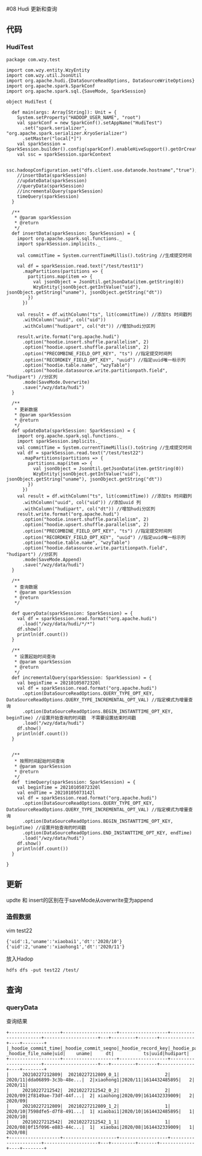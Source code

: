 #08 Hudi 更新和查询

## 代码

### HudiTest

	package com.wzy.test
	
	import com.wzy.entity.WzyEntity
	import com.wzy.util.JsonUtil
	import org.apache.hudi.{DataSourceReadOptions, DataSourceWriteOptions}
	import org.apache.spark.SparkConf
	import org.apache.spark.sql.{SaveMode, SparkSession}
	
	object HudiTest {
	
	  def main(args: Array[String]): Unit = {
	    System.setProperty("HADOOP_USER_NAME", "root")
	    val sparkConf = new SparkConf().setAppName("HudiTest")
	      .set("spark.serializer", "org.apache.spark.serializer.KryoSerializer")
	      .setMaster("local[*]")
	    val sparkSession = SparkSession.builder().config(sparkConf).enableHiveSupport().getOrCreate()
	    val ssc = sparkSession.sparkContext
	
	    ssc.hadoopConfiguration.set("dfs.client.use.datanode.hostname","true");
	    //insertData(sparkSession)
	    //updateData(sparkSession)
	    //queryData(sparkSession)
	    //incrementalQuery(sparkSession)
	    timeQuery(sparkSession)
	  }
	
	  /**
	   * @param sparkSession
	   * @return
	   */
	  def insertData(sparkSession: SparkSession) = {
	    import org.apache.spark.sql.functions._
	    import sparkSession.implicits._
	
	    val commitTime = System.currentTimeMillis().toString //生成提交时间
	
	    val df = sparkSession.read.text("/test/test11")
	      .mapPartitions(partitions => {
	        partitions.map(item => {
	          val jsonObject = JsonUtil.getJsonData(item.getString(0))
	          WzyEntity(jsonObject.getIntValue("uid"), jsonObject.getString("uname"), jsonObject.getString("dt"))
	        })
	      })
	
	    val result = df.withColumn("ts", lit(commitTime)) //添加ts 时间戳列
	      .withColumn("uuid", col("uid"))
	      .withColumn("hudipart", col("dt")) //增加hudi分区列
	
	    result.write.format("org.apache.hudi")
	      .option("hoodie.insert.shuffle.parallelism", 2)
	      .option("hoodie.upsert.shuffle.parallelism", 2)
	      .option("PRECOMBINE_FIELD_OPT_KEY", "ts") //指定提交时间列
	      .option("RECORDKEY_FIELD_OPT_KEY", "uuid") //指定uuid唯一标示列
	      .option("hoodie.table.name", "wzyTable")
	      .option("hoodie.datasource.write.partitionpath.field", "hudipart") //分区列
	      .mode(SaveMode.Overwrite)
	      .save("/wzy/data/hudi")
	  }
	
	  /**
	   * 更新数据
	   * @param sparkSession
	   * @return
	   */
	  def updateData(sparkSession: SparkSession) = {
	    import org.apache.spark.sql.functions._
	    import sparkSession.implicits._
	    val commitTime = System.currentTimeMillis().toString //生成提交时间
	    val df = sparkSession.read.text("/test/test22")
	      .mapPartitions(partitions => {
	        partitions.map(item => {
	          val jsonObject = JsonUtil.getJsonData(item.getString(0))
	          WzyEntity(jsonObject.getIntValue("uid"), jsonObject.getString("uname"), jsonObject.getString("dt"))
	        })
	      })
	    val result = df.withColumn("ts", lit(commitTime)) //添加ts 时间戳列
	      .withColumn("uuid", col("uid")) //添加uuid 列
	      .withColumn("hudipart", col("dt")) //增加hudi分区列
	    result.write.format("org.apache.hudi")
	      .option("hoodie.insert.shuffle.parallelism", 2)
	      .option("hoodie.upsert.shuffle.parallelism", 2)
	      .option("PRECOMBINE_FIELD_OPT_KEY", "ts") //指定提交时间列
	      .option("RECORDKEY_FIELD_OPT_KEY", "uuid") //指定uuid唯一标示列
	      .option("hoodie.table.name", "wzyTable")
	      .option("hoodie.datasource.write.partitionpath.field", "hudipart") //分区列
	      .mode(SaveMode.Append)
	      .save("/wzy/data/hudi")
	  }
	
	  /**
	   * 查询数据
	   * @param sparkSession
	   * @return
	   */
	
	  def queryData(sparkSession: SparkSession) = {
	    val df = sparkSession.read.format("org.apache.hudi")
	      .load("/wzy/data/hudi/*/*")
	    df.show()
	    println(df.count())
	  }
	
	  /**
	   * 设置起始时间查询
	   * @param sparkSession
	   * @return
	   */
	  def incrementalQuery(sparkSession: SparkSession) = {
	    val beginTime = 20210105072320l
	    val df = sparkSession.read.format("org.apache.hudi")
	      .option(DataSourceReadOptions.QUERY_TYPE_OPT_KEY, DataSourceReadOptions.QUERY_TYPE_INCREMENTAL_OPT_VAL) //指定模式为增量查询
	      .option(DataSourceReadOptions.BEGIN_INSTANTTIME_OPT_KEY, beginTime) //设置开始查询的时间戳  不需要设置结束时间戳
	      .load("/wzy/data/hudi")
	    df.show()
	    println(df.count())
	  }
	
	
	  /**
	   * 按照时间起始时间查询
	   * @param sparkSession
	   * @return
	   */
	  def  timeQuery(sparkSession: SparkSession) = {
	    val beginTime = 20210105072320l
	    val endTime = 20210105073142l
	    val df = sparkSession.read.format("org.apache.hudi")
	      .option(DataSourceReadOptions.QUERY_TYPE_OPT_KEY, DataSourceReadOptions.QUERY_TYPE_INCREMENTAL_OPT_VAL) //指定模式为增量查询
	      .option(DataSourceReadOptions.BEGIN_INSTANTTIME_OPT_KEY, beginTime) //设置开始查询的时间戳
	      .option(DataSourceReadOptions.END_INSTANTTIME_OPT_KEY, endTime)
	      .load("/wzy/data/hudi")
	    df.show()
	    println(df.count())
	  }
	
	}




## 更新

updte 和 insert的区别在于saveMode从overwrite变为append

### 造假数据

vim test22

	{'uid':1,'uname':'xiaobai1','dt':'2020/10'}
	{'uid':2,'uname':'xiaohong1','dt':'2020/11'}

放入Hadop

	hdfs dfs -put test22 /test/

## 查询

### queryData

查询结果


	+-------------------+--------------------+------------------+----------------------+--------------------+---+---------+-------+-------------+----+--------+
	|_hoodie_commit_time|_hoodie_commit_seqno|_hoodie_record_key|_hoodie_partition_path|   _hoodie_file_name|uid|    uname|     dt|           ts|uuid|hudipart|
	+-------------------+--------------------+------------------+----------------------+--------------------+---+---------+-------+-------------+----+--------+
	|     20210227212809|  20210227212809_0_1|                 2|               2020/11|dda06899-3c3b-48e...|  2|xiaohong1|2020/11|1614432485895|   2| 2020/11|
	|     20210227212542|  20210227212542_0_2|                 2|               2020/09|2f8149ae-73df-44f...|  2| xiaohong|2020/09|1614432339009|   2| 2020/09|
	|     20210227212809|  20210227212809_1_2|                 1|               2020/10|7598dfe5-d7f8-491...|  1| xiaobai1|2020/10|1614432485895|   1| 2020/10|
	|     20210227212542|  20210227212542_1_1|                 1|               2020/08|0f15f096-e883-44c...|  1|  xiaobai|2020/08|1614432339009|   1| 2020/08|
	+-------------------+--------------------+------------------+----------------------+--------------------+---+---------+-------+-------------+----+--------+




